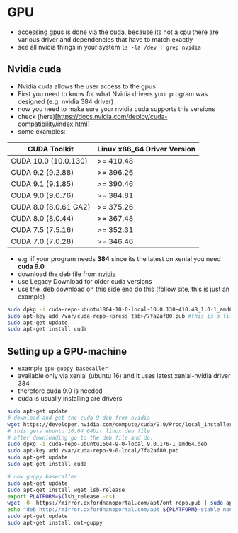 # GPU

* accessing gpus is done via the cuda, because its not a cpu there are various driver and dependencies that have to match exactly
* see all nvidia things in your system
`ls -la /dev | grep nvidia`

## Nvidia cuda
* Nvidia cuda allows the user access to the gpus
* First you need to know for what Nvidia drivers your program was designed (e.g. nvidia 384 driver)
* now you need to make sure your nvidia cuda supports this versions
* check (here)[https://docs.nvidia.com/deploy/cuda-compatibility/index.html]
* some examples:

|CUDA Toolkit |	Linux x86_64 Driver Version
|-|-|
|CUDA 10.0 (10.0.130)|	>= 410.48
|CUDA 9.2 (9.2.88)|	>= 396.26
|CUDA 9.1 (9.1.85)|	>= 390.46
|CUDA 9.0 (9.0.76)|	>= 384.81
|CUDA 8.0 (8.0.61 GA2)|	>= 375.26
|CUDA 8.0 (8.0.44)|	>= 367.48
|CUDA 7.5 (7.5.16)|	>= 352.31
|CUDA 7.0 (7.0.28)|	>= 346.46

* e.g. if your program needs **384** since its the latest on xenial you need **cuda 9.0**
* download the deb file from [nvidia](https://developer.nvidia.com/cuda-downloads)
* use Legacy Download for older cuda versions
* use the .deb download on this side end do this (follow site, this is just an example)

```bash
sudo dpkg -i cuda-repo-ubuntu1804-10-0-local-10.0.130-410.48_1.0-1_amd64.deb
sudo apt-key add /var/cuda-repo-<press tab>/7fa2af80.pub #this is a file on your computer
sudo apt-get update
sudo apt-get install cuda
```

## Setting up a GPU-machine
* example `gpu-guppy basecaller`
* available only via xenial (ubuntu 16) and it uses latest xenial-nvidia driver 384
* therefore cuda 9.0 is needed
* cuda is usually installing are drivers

```bash
sudo apt-get update
# download and get the cuda 9 deb from nvidia
wget https://developer.nvidia.com/compute/cuda/9.0/Prod/local_installers/cuda-repo-ubuntu1604-9-0-local_9.0.176-1_amd64-deb
# this gets ubuntu 16.04 64bit linux deb file
# after downloading go to the deb file and do:
sudo dpkg -i cuda-repo-ubuntu1604-9-0-local_9.0.176-1_amd64.deb
sudo apt-key add /var/cuda-repo-9-0-local/7fa2af80.pub
sudo apt-get update
sudo apt-get install cuda

# now guppy basecaller
sudo apt-get update
sudo apt-get install wget lsb-release
export PLATFORM=$(lsb_release -cs)
wget -O- https://mirror.oxfordnanoportal.com/apt/ont-repo.pub | sudo apt-key add -
echo "deb http://mirror.oxfordnanoportal.com/apt ${PLATFORM}-stable non-free" | sudo tee /etc/apt/sources.list.d/nanoporetech.sources.list
sudo apt-get update
sudo apt-get install ont-guppy
```
